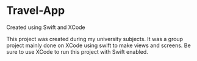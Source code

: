 # Travel-App
Created using Swift and XCode

This project was created during my university subjects. 
It was a group project mainly done on XCode using swift to make views and screens.
Be sure to use XCode to run this project with Swift enabled.
